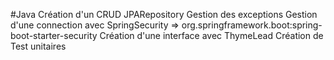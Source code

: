 #Java
Création d'un CRUD JPARepository
Gestion des exceptions
Gestion d'une connection avec SpringSecurity => org.springframework.boot:spring-boot-starter-security
Création d'une interface avec ThymeLead
Création de Test unitaires
